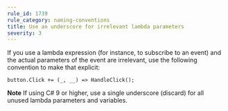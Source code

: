 ```yaml
---
rule_id: 1739
rule_category: naming-conventions
title: Use an underscore for irrelevant lambda parameters
severity: 3
---
```

If you use a lambda expression (for instance, to subscribe to an event) and the actual parameters of the event are irrelevant, use the following convention to make that explicit:

	button.Click += (_, __) => HandleClick();

**Note** If using C# 9 or higher, use a single underscore (discard) for all unused lambda parameters and variables.
